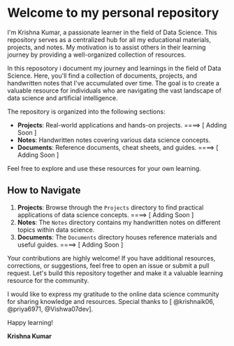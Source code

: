 # Welcome to my personal repository 

I'm Krishna Kumar, a passionate learner in the field of Data Science. This repository serves as a centralized hub for all my educational materials, projects, and notes. My motivation is to assist others in their learning journey by providing a well-organized collection of resources.

In this reposotory i document my journey and learnings in the field of Data Science. Here, you'll find a collection of documents, projects, and handwritten notes that I've accumulated over time. The goal is to create a valuable resource for individuals who are navigating the vast landscape of data science and artificial intelligence.

The repository is organized into the following sections:

- **Projects**: Real-world applications and hands-on projects.      ====>  [ Adding Soon ]
- **Notes**: Handwritten notes covering various data science concepts.
- **Documents**: Reference documents, cheat sheets, and guides.     ====>  [ Adding Soon ]

Feel free to explore and use these resources for your own learning.



## How to Navigate

1. **Projects**: Browse through the `Projects` directory to find practical applications of data science concepts.   ====>  [ Adding Soon ]
2. **Notes**: The `Notes` directory contains my handwritten notes on different topics within data science.   
3. **Documents**: The `Documents` directory houses reference materials and useful guides.         ====>  [ Adding Soon ]




Your contributions are highly welcome! If you have additional resources, corrections, or suggestions, feel free to open an issue or submit a pull request. Let's build this repository together and make it a valuable learning resource for the community.

I would like to express my gratitude to the online data science community for sharing knowledge and resources. Special thanks to  [ @krishnaik06, @priya6971, @Vishwa07dev].

Happy learning!

**Krishna Kumar**
